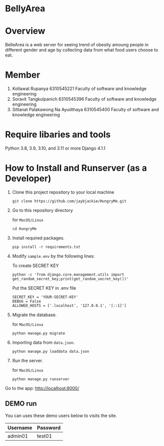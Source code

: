 # BellyArea

# Overview
BelleArea is a web server for seeing trend of obesity amoung people in different gender and age by collecting data from what food users choose to eat.

# Member
1. Kollawat Rupanya 6310545221 Faculty of software and knowledge engineering
2. Soravit Tangkulpanich 6310545396 Faculty of software and knowledge engineering
3. Sittanat Palakawong Na Ayudthaya 6310545400 Faculty of software and knowledge engineering

# Require libaries and tools
Python 3.8, 3.9, 3.10, and 3.11 or more
Django 4.1.1

# How to Install and Runserver (as a Developer)

1. Clone this project repository to your local machine
    ````
    git clone https://github.com/jaybjackie/HungryMe.git
    ````
2. Go to  this repository directory<br>
   
   for `MacOS/Linux`
   ````
   cd HungryMe
   ````
   
    
3. Install required packages.

    ````
    pip install -r requirements.txt
    ````

4. Modify `sample.env` by the following lines:

    To create SECRET KEY
    ```
    python -c 'from django.core.management.utils import get_random_secret_key;print(get_random_secret_key())'
    ```

    Put the SECRET KEY in .env file

    ```
    SECRET_KEY = 'YOUR-SECRET-KEY'
    DEBUG = False
    ALLOWED_HOSTS = ['.localhost', '127.0.0.1', '[::1]']
    ```

5. Migrate the database.

    for `MacOS/Linux`
    ````
    python manage.py migrate
    ````

6. Importing data from `data.json`.
    ````
    python manage.py loaddata data.json
    ````
7. Run the server.
 
   for `MacOS/Linux`
   ````
   python manage.py runserver
   ````
 
 Go to the app:
[http://localhost:8000/](http://localhost:8000/)

## DEMO run
You can uses these demo users below to visits the site.

| Username  | Password  |
|-----------|-----------|
|   admin01  | test01 |
